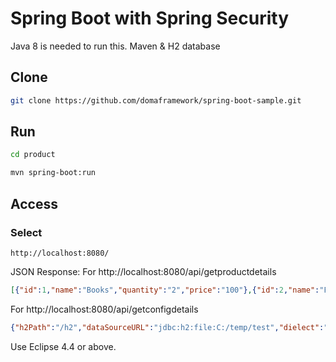 Spring Boot with Spring Security
========================================
Java 8 is needed to run this.
Maven & H2 database

Clone
--------

```sh
git clone https://github.com/domaframework/spring-boot-sample.git
```

Run
--------

```sh
cd product
```

```sh
mvn spring-boot:run
```

Access
--------

### Select

```
http://localhost:8080/
```
JSON Response:
For http://localhost:8080/api/getproductdetails
```json
[{"id":1,"name":"Books","quantity":"2","price":"100"},{"id":2,"name":"Pencils","quantity":"3","price":"5"}]
```
For http://localhost:8080/api/getconfigdetails
```json
{"h2Path":"/h2","dataSourceURL":"jdbc:h2:file:C:/temp/test","dielect":"org.hibernate.dialect.H2Dialect","serverPort":"8080","applicationName":"productservice"}
```

Use Eclipse 4.4 or above.

[spring-boot]: https://github.com/spring-projects/spring-boot

